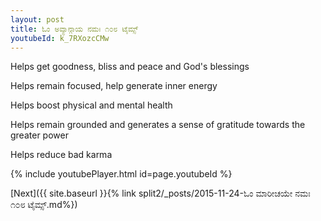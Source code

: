 ```yaml
---
layout: post
title: ಓಂ ಅವ್ಯಾನ್ಗಾಯ ನಮಃ ೧೦೮ ಟೈಮ್ಸ್
youtubeId: k_7RXozcCMw
---
```

 
 
Helps get goodness, bliss and peace and God's blessings
 
Helps remain focused, help generate inner energy 
 
Helps boost physical and mental health 
 
Helps remain grounded and generates a sense of gratitude towards the greater power 
 
Helps reduce bad karma
 
 
 
 


{% include youtubePlayer.html id=page.youtubeId %}
 
[Next]({{ site.baseurl }}{% link  split2/_posts/2015-11-24-ಓಂ ಮಾರೀಚಯೇ ನಮಃ ೧೦೮ ಟೈಮ್ಸ್.md%})
 
